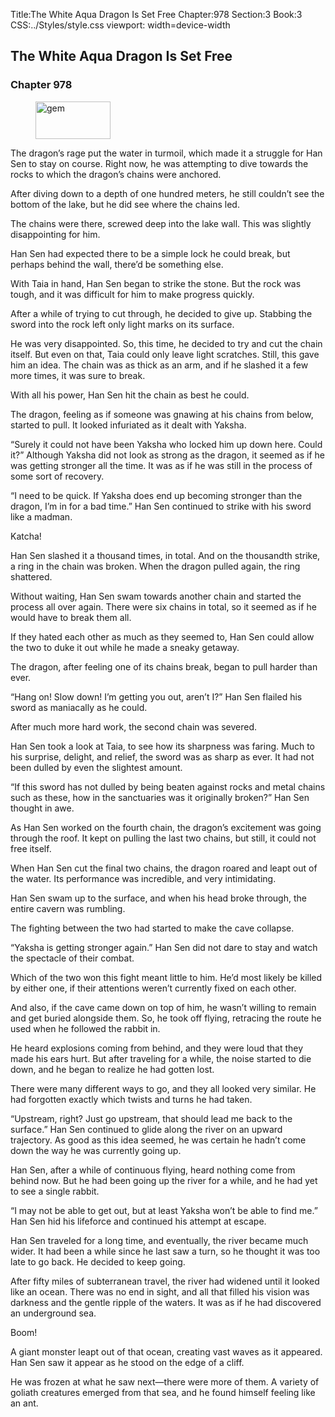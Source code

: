 Title:The White Aqua Dragon Is Set Free 
Chapter:978 
Section:3 
Book:3 
CSS:../Styles/style.css 
viewport: width=device-width
  
## The White Aqua Dragon Is Set Free
### Chapter 978
  
<figure>
	<img src="../Images/gem.gif" alt="gem" id="gem" width="120" height="60" />
</figure>
  

  
The dragon’s rage put the water in turmoil, which made it a struggle for Han Sen to stay on course. Right now, he was attempting to dive towards the rocks to which the dragon’s chains were anchored.

After diving down to a depth of one hundred meters, he still couldn’t see the bottom of the lake, but he did see where the chains led.

The chains were there, screwed deep into the lake wall. This was slightly disappointing for him.

Han Sen had expected there to be a simple lock he could break, but perhaps behind the wall, there’d be something else.

With Taia in hand, Han Sen began to strike the stone. But the rock was tough, and it was difficult for him to make progress quickly.

After a while of trying to cut through, he decided to give up. Stabbing the sword into the rock left only light marks on its surface.

He was very disappointed. So, this time, he decided to try and cut the chain itself. But even on that, Taia could only leave light scratches. Still, this gave him an idea. The chain was as thick as an arm, and if he slashed it a few more times, it was sure to break.

With all his power, Han Sen hit the chain as best he could.

The dragon, feeling as if someone was gnawing at his chains from below, started to pull. It looked infuriated as it dealt with Yaksha.

“Surely it could not have been Yaksha who locked him up down here. Could it?” Although Yaksha did not look as strong as the dragon, it seemed as if he was getting stronger all the time. It was as if he was still in the process of some sort of recovery.

“I need to be quick. If Yaksha does end up becoming stronger than the dragon, I’m in for a bad time.” Han Sen continued to strike with his sword like a madman.

Katcha!

Han Sen slashed it a thousand times, in total. And on the thousandth strike, a ring in the chain was broken. When the dragon pulled again, the ring shattered.

Without waiting, Han Sen swam towards another chain and started the process all over again. There were six chains in total, so it seemed as if he would have to break them all.

If they hated each other as much as they seemed to, Han Sen could allow the two to duke it out while he made a sneaky getaway.

The dragon, after feeling one of its chains break, began to pull harder than ever.

“Hang on! Slow down! I’m getting you out, aren’t I?” Han Sen flailed his sword as maniacally as he could.

After much more hard work, the second chain was severed.

Han Sen took a look at Taia, to see how its sharpness was faring. Much to his surprise, delight, and relief, the sword was as sharp as ever. It had not been dulled by even the slightest amount.

“If this sword has not dulled by being beaten against rocks and metal chains such as these, how in the sanctuaries was it originally broken?” Han Sen thought in awe.

As Han Sen worked on the fourth chain, the dragon’s excitement was going through the roof. It kept on pulling the last two chains, but still, it could not free itself.

When Han Sen cut the final two chains, the dragon roared and leapt out of the water. Its performance was incredible, and very intimidating.

Han Sen swam up to the surface, and when his head broke through, the entire cavern was rumbling.

The fighting between the two had started to make the cave collapse.

“Yaksha is getting stronger again.” Han Sen did not dare to stay and watch the spectacle of their combat.

Which of the two won this fight meant little to him. He’d most likely be killed by either one, if their attentions weren’t currently fixed on each other.

And also, if the cave came down on top of him, he wasn’t willing to remain and get buried alongside them. So, he took off flying, retracing the route he used when he followed the rabbit in.

He heard explosions coming from behind, and they were loud that they made his ears hurt. But after traveling for a while, the noise started to die down, and he began to realize he had gotten lost.

There were many different ways to go, and they all looked very similar. He had forgotten exactly which twists and turns he had taken.

“Upstream, right? Just go upstream, that should lead me back to the surface.” Han Sen continued to glide along the river on an upward trajectory. As good as this idea seemed, he was certain he hadn’t come down the way he was currently going up.

Han Sen, after a while of continuous flying, heard nothing come from behind now. But he had been going up the river for a while, and he had yet to see a single rabbit.

“I may not be able to get out, but at least Yaksha won’t be able to find me.” Han Sen hid his lifeforce and continued his attempt at escape.

Han Sen traveled for a long time, and eventually, the river became much wider. It had been a while since he last saw a turn, so he thought it was too late to go back. He decided to keep going.

After fifty miles of subterranean travel, the river had widened until it looked like an ocean. There was no end in sight, and all that filled his vision was darkness and the gentle ripple of the waters. It was as if he had discovered an underground sea.

Boom!

A giant monster leapt out of that ocean, creating vast waves as it appeared. Han Sen saw it appear as he stood on the edge of a cliff.

He was frozen at what he saw next—there were more of them. A variety of goliath creatures emerged from that sea, and he found himself feeling like an ant.